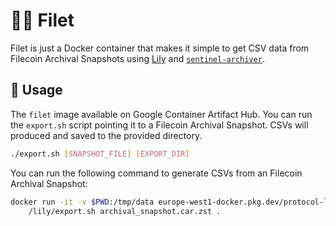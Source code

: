 # :cook: Filet

Filet is just a Docker container that makes it simple to get CSV data from Filecoin Archival Snapshots using [Lily](https://github.com/filecoin-project/lily) and [`sentinel-archiver`](https://github.com/filecoin-project/sentinel-archiver/).

## :rocket: Usage

The `filet` image available on Google Container Artifact Hub. You can run the `export.sh` script pointing it to a Filecoin Archival Snapshot. CSVs will produced and saved to the provided directory.

```bash
./export.sh [SNAPSHOT_FILE] [EXPORT_DIR]
```

You can run the following command to generate CSVs from an Filecoin Archival Snapshot:

```bash
docker run -it -v $PWD:/tmp/data europe-west1-docker.pkg.dev/protocol-labs-data/pl-data/filet:latest -- \
    /lily/export.sh archival_snapshot.car.zst .
```
